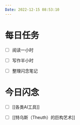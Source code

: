```yaml
---
Date: 2022-12-15 08:53:10
---
```


# 每日任务
- [ ] 阅读一小时
- [ ] 写作半小时
- [ ] 整理闪念笔记


# 今日闪念
- [ ] [[各类AI工具]]
- [ ] [[特乌斯（Theuth）的巨构艺术]]



